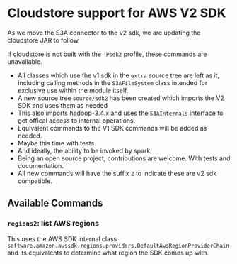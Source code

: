 <!---
  Licensed under the Apache License, Version 2.0 (the "License");
  you may not use this file except in compliance with the License.
  You may obtain a copy of the License at

   http://www.apache.org/licenses/LICENSE-2.0

  Unless required by applicable law or agreed to in writing, software
  distributed under the License is distributed on an "AS IS" BASIS,
  WITHOUT WARRANTIES OR CONDITIONS OF ANY KIND, either express or implied.
  See the License for the specific language governing permissions and
  limitations under the License. See accompanying LICENSE file.
-->

# Cloudstore support for AWS V2 SDK

As we move the S3A connector to the v2 sdk, we are updating the cloudstore JAR to follow.

If cloudstore is not built with the `-Psdk2` profile, these commands are unavailable.


* All classes which use the v1 sdk in the `extra` source tree are left as it, including calling
  methods in the `S3AFileSystem` class intended for exclusive use within the module itself.
* A new source tree `source/sdk2` has been created which imports the V2 SDK and uses them as needed
* This also imports hadoop-3.4.x and uses the `S3AInternals` interface to get offical access to internal
  operations.
* Equivalent commands to the V1 SDK commands will be added as needed.
* Maybe this time with tests.
* And ideally, the ability to be invoked by spark.
* Being an open source project, contributions are welcome. With tests and documentation.
* All new commands will have the suffix `2` to indicate these are v2 sdk compatible.


## Available Commands

### `regions2`: list AWS regions

This uses the AWS SDK internal class `software.amazon.awssdk.regions.providers.DefaultAwsRegionProviderChain` and its equivalents to determine what region the SDK comes up with.